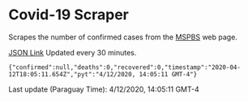 # Covid-19 Scraper

Scrapes the number of confirmed cases from the [MSPBS](https://www.mspbs.gov.py/covid-19.php) web page.

[JSON Link](https://jmayalag.github.io/covid19-scrape/cases.json)
Updated every 30 minutes.
```
{"confirmed":null,"deaths":0,"recovered":0,"timestamp":"2020-04-12T18:05:11.654Z","pyt":"4/12/2020, 14:05:11 GMT-4"}
```
Last update (Paraguay Time): 4/12/2020, 14:05:11 GMT-4